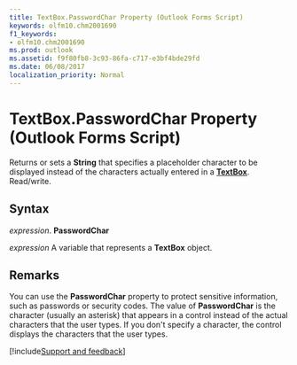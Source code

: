 ```yaml
---
title: TextBox.PasswordChar Property (Outlook Forms Script)
keywords: olfm10.chm2001690
f1_keywords:
- olfm10.chm2001690
ms.prod: outlook
ms.assetid: f9f80fb8-3c93-86fa-c717-e3bf4bde29fd
ms.date: 06/08/2017
localization_priority: Normal
---
```



# TextBox.PasswordChar Property (Outlook Forms Script)

Returns or sets a  **String** that specifies a placeholder character to be displayed instead of the characters actually entered in a **[TextBox](Outlook.textbox.md)**. Read/write.


## Syntax

 _expression_. **PasswordChar**

_expression_ A variable that represents a  **TextBox** object.


## Remarks

You can use the  **PasswordChar** property to protect sensitive information, such as passwords or security codes. The value of **PasswordChar** is the character (usually an asterisk) that appears in a control instead of the actual characters that the user types. If you don't specify a character, the control displays the characters that the user types.

[!include[Support and feedback](~/includes/feedback-boilerplate.md)]